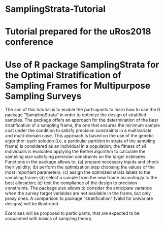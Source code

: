 # SamplingStrata-Tutorial

# Tutorial prepared for the uRos2018 conference

# Use of R package SamplingStrata for the Optimal Stratification of Sampling Frames for Multipurpose Sampling Surveys

The aim of this tutorial is to enable the participants to learn how to use the R package “SamplingStrata” in order to optimize 
the design of stratified samples. The package offers an approach for the determination of the best stratification of a sampling frame, 
the one that ensures the minimum sample cost under the condition to satisfy precision constraints in a multivariate and multi-domain case. 
This approach is based on the use of the genetic algorithm: each solution (i.e. a particular partition in strata of the sampling frame) 
is considered as an individual in a population; the fitness of all individuals is evaluated applying the Bethel algorithm to calculate 
the sampling size satisfying precision constraints on the target estimates. Functions in the package allows to: (a) prepare necessary 
inputs and check their validity; (b) perform the optimization step choosing the values of the most important parameters; (c) assign the 
optimized strata labels to the sampling frame; (d) select a sample from the new frame accordingly to the best allocation; (e) test the 
compliance of the design to precision constraints. The package also allows to consider the anticipate variance when the survey target 
variables are not available in the frame, but only proxy ones. A comparison to package “stratification” (valid for univariate designs) 
will be illustrated. 

Exercises will be proposed to participants, that are expected to be acquainted with basics of sampling theory. 
